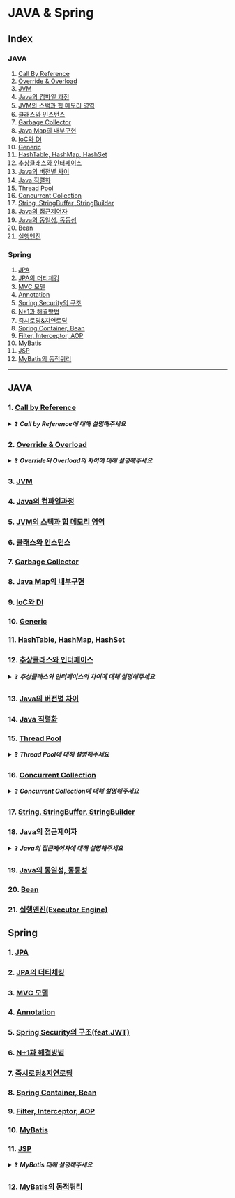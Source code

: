 # JAVA & Spring
## Index
### JAVA
1. [Call By Reference](#1-call-by-reference)
2. [Override & Overload](#2-override--overload)
3. [JVM](#3-jvm)
4. [Java의 컴파일 과정](#4-java의-컴파일과정)
5. [JVM의 스택과 힙 메모리 영역](#5-jvm의-스택과-힙-메모리-영역)
6. [클래스와 인스턴스](#6-클래스와-인스턴스)
7. [Garbage Collector](#7-garbage-collector)
8. [Java Map의 내부구현](#8-java-map의-내부구현)
9. [IoC와 DI](#9-ioc와-di)
10. [Generic](#10-generic)
11. [HashTable, HashMap, HashSet](#11-hashtable-hashmap-hashset)
12. [추상클래스와 인터페이스](#12-추상클래스와-인터페이스)
13. [Java의 버전별 차이](#13-java의-버전별-차이)
14. [Java 직렬화](#14-java-직렬화)
15. [Thread Pool](#15-thread-pool)
16. [Concurrent Collection](#16-concurrent-collection)
17. [String, StringBuffer, StringBuilder](#17-string-stringbuffer-stringbuilder)
18. [Java의 접근제어자](#18-java의-접근제어자)
19. [Java의 동일성, 동등성](#19-java의-동일성-동등성)
20. [Bean](#20-bean)
21. [실행엔진](#21-실행엔진--executor-engine)

### Spring
1. [JPA](#1-jpa)
2. [JPA의 더티체킹](#2-jpa의-더티체킹)
3. [MVC 모델](#3-mvc-모델)
4. [Annotation](#4-annotation)
5. [Spring Security의 구조](#5-spring-security의-구조featjwt)
6. [N+1과 해결방법](#6-n1과-해결방법)
7. [즉시로딩&지연로딩](#7-즉시로딩지연로딩)
8. [Spring Container, Bean](#8-spring-container-bean)
9. [Filter, Interceptor, AOP](#9-filter-interceptor-aop)
10. [MyBatis](#10-mybatis)
11. [JSP](#11-jsp)
12. [MyBatis의 동적쿼리](#12-mybatis의-동적쿼리)

-- -- --
## JAVA
### 1. [Call by Reference](https://skroy0513.tistory.com/18)
<details>
  <summary>❓ <b><i> Call by Reference에 대해 설명해주세요</i></b></summary>
  <div markdown="1">
    &nbsp;&nbsp;Call by Reference는 참조에 의한 호출로, 메소드에 변수를 전달할 때 변수의 참조값인 메모리 주소 값이 전달되며, 메소드 내에서 변수를 수정하면 호출자의 변수도 수정됩니다. Call by Reference는 복사하지 않고 직접 참조를 하기 때문에 상당히 빠른 장점이 있지만, 직접 참조를 하기 때문에 원래의 값이 영향을 받는 리스크가 존재합니다. <br>
    &nbsp;&nbsp;자바는 객체 지향 프로그래밍이기 때문에 Call by Value를 지향하며 그 방식으로 동작합니다. Call by Value는 값에 의한 호출로, 함수가 인수로 전달받은 값을 복사하여 처리 하기 때문에 원본 값은 변경되지 않는 특징이 있습니다. 하지만 Java의 참조타입인 경우 Heap영역에 객체가 들어있고 Stack에는 해당 객체의 주소값을 바라보는데 그 주소값을 복사하여 동작하기 때문에 Call by Reference처럼 동작한다고 느낄 수 있습니다.
  </div>
</details>

### 2. [Override & Overload](https://skroy0513.tistory.com/19)
<details>
  <summary>❓ <b><i> Override와 Overload의 차이에 대해 설명해주세요</i></b></summary>
  <div markdown="1">
    &nbsp;&nbsp;Override는 부모 클래스로부터 상속받은 메소드를 자식 클래스에서 재정의하는 것을 말합니다. 재정의를 하는 것이기 때문에 리턴 타입, 매개변수의 개수, 메소드명이 동일해야 합니다. <br>
    &nbsp;&nbsp;Overload는 두 메소드가 같은 이름을 가지나 매개변수의 수나 타입이 다른 것을 말합니다. 대표적으로 System.out.println()이 있으며, 같은 기능을 하는 메소드를 하나의 이름으로 사용할 수 있습니다. 또한 같은 이름을 쓰기 때문에 타입별로 이름을 별도로 재정의 하지 않아도 되기 때문에 사용함에 있어 편리함이 있습니다.
  </div>
</details>

### 3. [JVM](https://skroy0513.tistory.com/22)
### 4. [Java의 컴파일과정](https://skroy0513.tistory.com/23)
### 5. [JVM의 스택과 힙 메모리 영역](https://skroy0513.tistory.com/25)
### 6. [클래스와 인스턴스](https://skroy0513.tistory.com/26)
### 7. [Garbage Collector](https://skroy0513.tistory.com/27)
### 8. [Java Map의 내부구현](https://skroy0513.tistory.com/28)
### 9. [IoC와 DI](https://skroy0513.tistory.com/29)
### 10. [Generic](https://skroy0513.tistory.com/51)
### 11. [HashTable, HashMap, HashSet](https://skroy0513.tistory.com/52)
### 12. [추상클래스와 인터페이스](https://skroy0513.tistory.com/53)
<details>
  <summary>❓ <b><i> 추상클래스와 인터페이스의 차이에 대해 설명해주세요</i></b></summary>
  <div markdown="1">
    &nbsp;&nbsp;둘 다 상속받은 클래스 혹은 구현하는 인터페이스 안에 있는 추상 메서드를 구현하도록 강제하는 설계도라고 볼 수 있습니다. 다만 추상 클래스는 아직 구현해야 될 것이 남아있는 미완성 설계도이고, 인터페이스는 구현된 것이 없고 밑그림만 그려진 기본 설계도의 차이가 있습니다. <br>
    &nbsp;&nbsp;추상 클래스는 extends 키워드를 사용하고 상속받은 클래스가 기능을 확장시킬 수 있도록 하는 것이 목적입니다. 일반 메서드를 정의할 수 있고 일반 클래스와 동일하게 멤버 변수를 선언하고 사용이 가능합니다. 하지만 다중 상속은 불가능합니다. <br>
    &nbsp;&nbsp;인터페이스는 implements 키워드를 사용하고 구현하는 클래스들의 동일한 실행 기능을 보장하기 위한 것이 목적입니다. 일반 메서드는 static, default 메서드만 정의 가능하고, 멤버 변수는 상수만 사용이 가능합니다. 하지만 인터페이스는 하나의 클래스가 여러 개의 인터페이스를 구현할 수 있다는 특징이 있습니다.
  </div>
</details>

### 13. [Java의 버전별 차이](https://skroy0513.tistory.com/57)
### 14. [Java 직렬화](https://skroy0513.tistory.com/60)
### 15. [Thread Pool](https://skroy0513.tistory.com/61)
<details>
  <summary>❓ <b><i> Thread Pool에 대해 설명해주세요</i></b></summary>
  <div markdown="1">
    &nbsp;&nbsp;작업의 단위인 스레드는 한 번 생성할 때마다 OS가 해당 스레드를 위한 메모리를 확보하고, 필요 없을 땐 이 메모리영역을 회수하는 작업이 일어납니다. 이러한 작업은 큰 비용이 발생하기 때문에 반복적으로 일어나게 된다면 성능상의 영향을 끼칠 수 밖에 없습니다. 이러한 일을 방지하기 위해 Thread Pool에 미리 스레드를 많이 생성해 놓아서 작업이 요청되면 그때마다 Thread Pool에 있는 적절한 스레드에게 작업을 할당합니다. <br>
    &nbsp;&nbsp;이 방식을 사용함으로서 프로그램의 성능 저하를 방지할 수 있으며, 다수의 요청을 효율적으로 처리할 수 있다는 장점이 있습니다. 하지만 Thread Pool을 생성할 때 적절한 양의 스레드를 만들어야 한다는 단점이 있습니다. 너무 많은 스레드를 만들면 일을 하지 않는 스레드가 메모리를 차지하는 일이 일어나며, 너무 적은 스레드를 만들게 되면 리소스 경합이 발생하여 성능에 문제가 생길 수도 있습니다.
  </div>
</details>

### 16. [Concurrent Collection](https://skroy0513.tistory.com/62)
<details>
  <summary>❓ <b><i> Concurrent Collection에 대해 설명해주세요</i></b></summary>
  <div markdown="1">
    &nbsp;&nbsp;Concurrent Collection은 직역하면 병렬 컬렉션으로, 스레드가 병렬적으로 작업을 할 수 있도록 접근이 가능한 Collection을 말합니다. 여러 스레드가 한 번에 접근이 가능하기 때문에 각 스레드의 대기 시간을 줄여주며, 한 번에 하나의 스레드가 접근 가능한 Synchronized 컬렉션보다 성능이 좋습니다. 또한, 하나 이상의 스레드가 병렬적으로 read, write 연산을 할 수 있습니다. <br>
    &nbsp;&nbsp;대표적인 예로는 CopyOnWriteArrayList와 ConcurrentHashMap이 있습니다. ArrayList는 모든 쓰기 작업 시 원본 배열의 요소를 복사하여 새로운 임시 배열을 만들고 이 임시 배열에 쓰기 작업을 한 뒤 원본 배열을 갱신합니다. 동시성을 보장하기 위하여 쓰기 작업인, add() 메소드에 Lock을 겁니다. HashMap은 내부에 16개의 버킷을 가지고 있으며, 각 버킷 마다 자체적으로 Lock을 가지고 있으므로 총 16개의 Lock을 가지고 있습니다. 따라서 16개의 스레드가 동시에 접근이 가능한 HashMap입니다.
  </div>
</details>

### 17. [String, StringBuffer, StringBuilder](https://skroy0513.tistory.com/63)
### 18. [Java의 접근제어자](https://skroy0513.tistory.com/64)
<details>
  <summary>❓ <b><i> Java의 접근제어자에 대해 설명해주세요</i></b></summary>
  <div markdown="1">
    &nbsp;&nbsp;Java의 접근제어자를 통해서 클래스나 클래스의 멤버가 접근할 수 있는 범위를 지정해줍니다. 접근제어자에는 public, protected, default, private 총 4가지가 있으며 클래스는 4가지중 public과 default만 사용 가능합니다.<br>
    &nbsp;&nbsp;public은 패키지와 상관없이 모든 클래스에서 다 사용이 가능하며, protected는 같은 패키지내의 클래스와 다른 패키지의 자손 클래스에서만 사용이 가능합니다. default는 생략이 가능하며 같은 패키지 내의 클래스에서만 사용이 가능합니다. private는 같은 클래스 안에서만 사용이 가능하고, private 접근 제어자를 통해 데이터를 외부로부터 보호할 수 있습니다.
  </div>
</details>

### 19. [Java의 동일성, 동등성](https://skroy0513.tistory.com/72)
### 20. [Bean](https://skroy0513.tistory.com/80)
### 21. [실행엔진(Executor Engine)](https://skroy0513.tistory.com/81)

## Spring
### 1. [JPA](https://skroy0513.tistory.com/20)
### 2. [JPA의 더티체킹](https://skroy0513.tistory.com/21)
### 3. [MVC 모델](https://skroy0513.tistory.com/30)
### 4. [Annotation](https://skroy0513.tistory.com/31)
### 5. [Spring Security의 구조(feat.JWT)](https://skroy0513.tistory.com/32)
### 6. [N+1과 해결방법](https://skroy0513.tistory.com/33)
### 7. [즉시로딩&지연로딩](https://skroy0513.tistory.com/34)
### 8. [Spring Container, Bean](https://skroy0513.tistory.com/35)
### 9. [Filter, Interceptor, AOP](https://skroy0513.tistory.com/36)
### 10. [MyBatis](https://skroy0513.tistory.com/70)
### 11. [JSP](https://skroy0513.tistory.com/73)
<details>
  <summary>❓ <b><i> MyBatis 대해 설명해주세요</i></b></summary>
  <div markdown="1">
    &nbsp;&nbsp;MyBatis는 SQL Mapper 프레임워크로 프로그램 코드와 쿼리를 분리하여 유지보수와 생산성을 높여줍니다. MyBatis의 장점으로는 크게 4가지가 있습니다. SQL 쿼리를 직접 작성할 수 있기 때문에 유연성의 장점을 가지고, 쿼리과 코드가 분리되어 있어서 코드가 간결하다는 장점이 있습니다. 또한 MyBatis는 캐시 기능을 제공하기 때문에 연산 속도를 높일 수 있는 성능 개선의 장점이 있고, Oracle, MySQL 뿐 아니라 여러 DB도 지원하는 확장성의 장점도 있습니다.
  </div>
</details>

### 12. [MyBatis의 동적쿼리](https://skroy0513.tistory.com/74)

